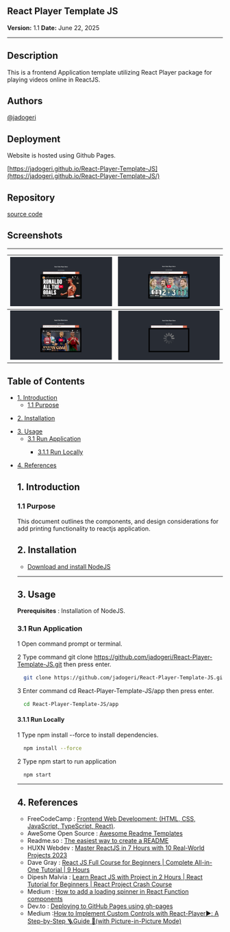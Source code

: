 ## **React Player Template JS**

**Version:** 1.1
**Date:** June 22, 2025

---

## Description

This is a frontend Application template utilizing React Player package for playing videos online in ReactJS.

## Authors

[@jadogeri](https://www.github.com/jadogeri)

## Deployment

Website is hosted using Github Pages.

 [https://jadogeri.github.io/React-Player-Template-JS](https://jadogeri.github.io/React-Player-Template-JS/)

## Repository

[source code ](https://github.com/jadogeri/React-Player-Template-JS.git)

## Screenshots
-------------------------------------------------------------------------------------------------
| ![Screenshot 1](assets/images/screenshot1.png) | ![Screenshot 1](assets/images/screenshot2.png) |
| -------------------------------------------- | -------------------------------------------- |
| ![Screenshot 1](assets/images/screenshot3.png) | ![Screenshot 1](assets/images/screenshot4.png) |

## Table of Contents

<ul>
      <li><a href="#1-introduction">1. Introduction</a>
        <ul>
          <li><a href="#11-purpose">1.1 Purpose</a> </li>
        </ul>
      </li>
    </ul>
     <ul>
      <li><a href="#5-installation">2. Installation</a>
      </li>
    </ul> 
    <ul>
        <li><a href="#6-usage">3. Usage</a>
        <ul>
            <li><a href="#61-run-application">3.1 Run Application</a> </li>
            <ul>
              <li><a href="#611-run-locally">3.1.1 Run Locally</a> </li>
            </ul>
        </ul>
        </li>
    </ul> 
    <ul> 
        <li><a href="#10-references">4. References</a>
        </li>
    <ul>
</ul>


## **1. Introduction** ##

### **1.1 Purpose** ###

This document outlines the components, and design considerations for add printing functionality to reactjs application.

## **2. Installation** ##

* [Download and install NodeJS](https://nodejs.org/en/download)

---

## **3. Usage** ##

**Prerequisites** : Installation of NodeJS.

### **3.1 Run Application** ###

1 Open command prompt or terminal.

2 Type command git clone https://github.com/jadogeri/React-Player-Template-JS.git then press enter.

```bash
  git clone https://github.com/jadogeri/React-Player-Template-JS.git
```

3 Enter command cd React-Player-Template-JS/app then press enter.

```bash
  cd React-Player-Template-JS/app
```

#### **3.1.1 Run Locally** ####

1 Type npm install --force to install dependencies.

```bash
  npm install --force
```

2 Type npm start to run application

```bash
  npm start
```
---

## **4. References** ##

* FreeCodeCamp : [Frontend Web Development: (HTML, CSS, JavaScript, TypeScript, React)](https://www.youtube.com/watch?v=MsnQ5uepIa).
* AweSome Open Source : [Awesome Readme Templates](https://awesomeopensource.com/project/elangosundar/awesome-README-templates)
* Readme.so : [The easiest way to create a README](https://readme.so/)
* HUXN Webdev : [Master ReactJS in 7 Hours with 10 Real-World Projects 2023](https://www.youtube.com/watch?v=XrwsMN2IWnE/)
* Dave Gray : [React JS Full Course for Beginners | Complete All-in-One Tutorial | 9 Hours](https://www.youtube.com/watch?v=RVFAyFWO4go/)
* Dipesh Malvia : [Learn React JS with Project in 2 Hours | React Tutorial for Beginners | React Project Crash Course](https://www.youtube.com/watch?v=0riHps91AzE/)
* Medium : [How to add a loading spinner in React Function components](https://medium.com/@cabhishek712/implementing-a-loader-loading-spinner-in-react-function-components-950eef0f4253)
* Dev.to : [Deploying to GitHub Pages using gh-pages](https://dev.to/scc33/deploying-to-github-pages-using-gh-pages-2d95)
* Medium :[How to Implement Custom Controls with React-Player▶️: A Step-by-Step 🪜Guide 📖(with Picture-in-Picture Mode)](https://oluwadaprof.medium.com/how-to-implement-custom-controls-with-react-player-%EF%B8%8F-a-step-by-step-guide-with-8068e2717590)